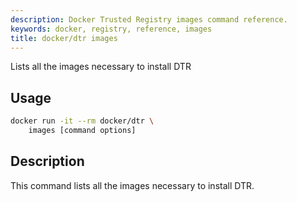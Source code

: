 ```yaml
---
description: Docker Trusted Registry images command reference.
keywords: docker, registry, reference, images
title: docker/dtr images
---
```

Lists all the images necessary to install DTR

## Usage

```bash
docker run -it --rm docker/dtr \
    images [command options]
```

## Description

This command lists all the images necessary to install DTR.
